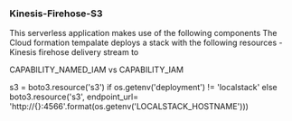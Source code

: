 ### Kinesis-Firehose-S3 ###


This serverless application makes use of the following components
The Cloud formation tempalate deploys a stack with the following resources
    - Kinesis firehose delivery stream  to


CAPABILITY_NAMED_IAM vs CAPABILITY_IAM

s3 = boto3.resource('s3') if os.getenv('deployment') != 'localstack' else \
    boto3.resource('s3', endpoint_url= 'http://{}:4566'.format(os.getenv('LOCALSTACK_HOSTNAME')))
